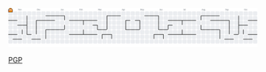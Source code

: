 <picture>
  <source media="(prefers-color-scheme: dark)" srcset="https://raw.githubusercontent.com/dogw4t3r/dogw4t3r/output/pacman-contribution-graph-dark.svg">
  <source media="(prefers-color-scheme: light)" srcset="https://raw.githubusercontent.com/dogw4t3r/dogw4t3r/output/pacman-contribution-graph.svg">
  <img alt="pacman contribution graph" src="https://raw.githubusercontent.com/dogw4t3r/dogw4t3r/output/pacman-contribution-graph.svg">
</picture>

[PGP](PGP.md)
